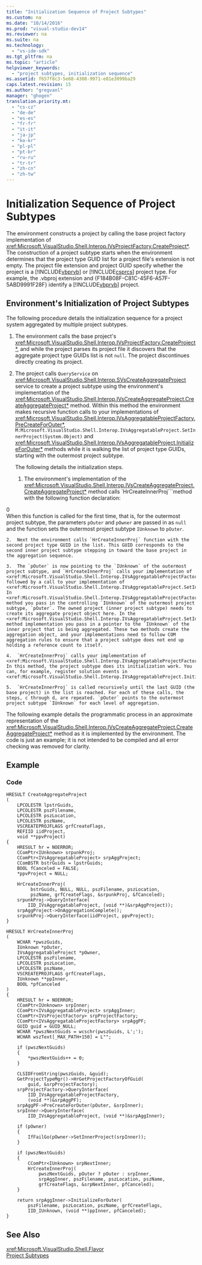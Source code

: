 ```yaml
---
title: "Initialization Sequence of Project Subtypes"
ms.custom: na
ms.date: "10/14/2016"
ms.prod: "visual-studio-dev14"
ms.reviewer: na
ms.suite: na
ms.technology: 
  - "vs-ide-sdk"
ms.tgt_pltfrm: na
ms.topic: "article"
helpviewer_keywords: 
  - "project subtypes, initialization sequence"
ms.assetid: f657f8c3-5e68-4308-9971-e81e3099ba29
caps.latest.revision: 15
ms.author: "gregvanl"
manager: "ghogen"
translation.priority.mt: 
  - "cs-cz"
  - "de-de"
  - "es-es"
  - "fr-fr"
  - "it-it"
  - "ja-jp"
  - "ko-kr"
  - "pl-pl"
  - "pt-br"
  - "ru-ru"
  - "tr-tr"
  - "zh-cn"
  - "zh-tw"
---
```

# Initialization Sequence of Project Subtypes
The environment constructs a project by calling the base project factory implementation of <xref:Microsoft.VisualStudio.Shell.Interop.IVsProjectFactory.CreateProject*>. The construction of a project subtype starts when the environment determines that the project type GUID list for a project file's extension is not empty. The project file extension and project GUID specify whether the project is a [!INCLUDE[vbprvb](../codequality/includes/vbprvb_md.md)] or [!INCLUDE[csprcs](../datatools/includes/csprcs_md.md)] project type. For example, the .vbproj extension and {F184B08F-C81C-45F6-A57F-5ABD9991F28F} identify a [!INCLUDE[vbprvb](../codequality/includes/vbprvb_md.md)] project.  
  
## Environment's Initialization of Project Subtypes  
 The following procedure details the initialization sequence for a project system aggregated by multiple project subtypes.  
  
1.  The environment calls the base project's <xref:Microsoft.VisualStudio.Shell.Interop.IVsProjectFactory.CreateProject*>, and while the project parses its project file it discovers that the aggregate project type GUIDs list is not `null`. The project discontinues directly creating its project.  
  
2.  The project calls `QueryService` on <xref:Microsoft.VisualStudio.Shell.Interop.SVsCreateAggregateProject> service to create a project subtype using the environment's implementation of the <xref:Microsoft.VisualStudio.Shell.Interop.IVsCreateAggregateProject.CreateAggregateProject*> method. Within this method the environment makes recursive function calls to your implementations of <xref:Microsoft.VisualStudio.Shell.Interop.IVsAggregatableProjectFactory.PreCreateForOuter*>, `M:Microsoft.VisualStudio.Shell.Interop.IVsAggregatableProject.SetInnerProject(System.Object)` and <xref:Microsoft.VisualStudio.Shell.Interop.IVsAggregatableProject.InitializeForOuter*> methods while it is walking the list of project type GUIDs, starting with the outermost project subtype.  
  
     The following details the initialization steps.  
  
    1.  The environment's implementation of the <xref:Microsoft.VisualStudio.Shell.Interop.IVsCreateAggregateProject.CreateAggregateProject*> method calls `HrCreateInnerProj```method with the following function declaration:  
  
<CodeContentPlaceHolder>0</CodeContentPlaceHolder>  
         When this function is called for the first time, that is, for the outermost project subtype, the parameters `pOuter` and `pOwner` are passed in as `null` and the function sets the outermost project subtype `IUnknown` to `pOuter`.  
  
    2.  Next the environment calls `HrCreateInnerProj` function with the second project type GUID in the list. This GUID corresponds to the second inner project subtype stepping in toward the base project in the aggregation sequence.  
  
    3.  The `pOuter` is now pointing to the `IUnknown` of the outermost project subtype, and `HrCreateInnerProj` calls your implementation of <xref:Microsoft.VisualStudio.Shell.Interop.IVsAggregatableProjectFactory.PreCreateForOuter*> followed by a call to your implementation of <xref:Microsoft.VisualStudio.Shell.Interop.IVsAggregatableProject.SetInnerProject*>. In <xref:Microsoft.VisualStudio.Shell.Interop.IVsAggregatableProjectFactory.PreCreateForOuter*> method you pass in the controlling `IUnknown` of the outermost project subtype, `pOuter`. The owned project (inner project subtype) needs to create its aggregate project object here. In the <xref:Microsoft.VisualStudio.Shell.Interop.IVsAggregatableProject.SetInnerProject*> method implementation you pass in a pointer to the `IUnknown` of the inner project that is being aggregated. These two methods create the aggregation object, and your implementations need to follow COM aggregation rules to ensure that a project subtype does not end up holding a reference count to itself.  
  
    4.  `HrCreateInnerProj` calls your implementation of <xref:Microsoft.VisualStudio.Shell.Interop.IVsAggregatableProjectFactory.PreCreateForOuter*>. In this method, the project subtype does its initialization work. You can, for example, register solution events in <xref:Microsoft.VisualStudio.Shell.Interop.IVsAggregatableProject.InitializeForOuter*>.  
  
    5.  `HrCreateInnerProj` is called recursively until the last GUID (the base project) in the list is reached. For each of these calls, the steps, c through d, are repeated. `pOuter` points to the outermost project subtype `IUnknown` for each level of aggregation.  
  
 The following example details the programmatic process in an approximate representation of the <xref:Microsoft.VisualStudio.Shell.Interop.IVsCreateAggregateProject.CreateAggregateProject*> method as it is implemented by the environment. The code is just an example; it is not intended to be compiled and all error checking was removed for clarity.  
  
## Example  
  
### Code  
  
```  
HRESULT CreateAggregateProject  
(  
    LPCOLESTR lpstrGuids,   
    LPCOLESTR pszFilename,   
    LPCOLESTR pszLocation,  
    LPCOLESTR pszName,   
    VSCREATEPROJFLAGS grfCreateFlags,   
    REFIID iidProject,   
    void **ppvProject)  
{  
    HRESULT hr = NOERROR;  
    CComPtr<IUnknown> srpunkProj;  
    CComPtr<IVsAggregatableProject> srpAggProject;  
    CComBSTR bstrGuids = lpstrGuids;  
    BOOL fCanceled = FALSE;  
    *ppvProject = NULL;  
  
    HrCreateInnerProj(  
         bstrGuids, NULL, NULL, pszFilename, pszLocation,   
         pszName, grfCreateFlags, &srpunkProj, &fCanceled);  
    srpunkProj->QueryInterface(  
        IID_IVsAggregatableProject, (void **)&srpAggProject));  
    srpAggProject->OnAggregationComplete();  
    srpunkProj->QueryInterface(iidProject, ppvProject);  
}  
  
HRESULT HrCreateInnerProj  
(  
    WCHAR *pwszGuids,   
    IUnknown *pOuter,   
    IVsAggregatableProject *pOwner,   
    LPCOLESTR pszFilename,   
    LPCOLESTR pszLocation,  
    LPCOLESTR pszName,   
    VSCREATEPROJFLAGS grfCreateFlags,   
    IUnknown **ppInner,   
    BOOL *pfCanceled  
)  
{  
    HRESULT hr = NOERROR;  
    CComPtr<IUnknown> srpInner;  
    CComPtr<IVsAggregatableProject> srpAggInner;  
    CComPtr<IVsProjectFactory> srpProjectFactory;  
    CComPtr<IVsAggregatableProjectFactory> srpAggPF;  
    GUID guid = GUID_NULL;  
    WCHAR *pwszNextGuids = wcschr(pwszGuids, L';');  
    WCHAR wszText[_MAX_PATH+150] = L"";  
  
    if (pwszNextGuids)  
    {  
        *pwszNextGuids++ = 0;  
    }  
  
    CLSIDFromString(pwszGuids, &guid);  
    GetProjectTypeMgr()->HrGetProjectFactoryOfGuid(  
        guid, &srpProjectFactory);  
    srpProjectFactory->QueryInterface(  
        IID_IVsAggregatableProjectFactory,   
        (void **)&srpAggPF);  
    srpAggPF->PreCreateForOuter(pOuter, &srpInner);  
    srpInner->QueryInterface(  
        IID_IVsAggregatableProject, (void **)&srpAggInner);  
  
    if (pOwner)  
    {  
        IfFailGo(pOwner->SetInnerProject(srpInner));  
    }  
  
    if (pwszNextGuids)  
    {  
        CComPtr<IUnknown> srpNextInner;  
        HrCreateInnerProj(  
            pwszNextGuids, pOuter ? pOuter : srpInner,   
            srpAggInner, pszFilename, pszLocation, pszName,   
            grfCreateFlags, &srpNextInner, pfCanceled);  
    }  
  
    return srpAggInner->InitializeForOuter(  
        pszFilename, pszLocation, pszName, grfCreateFlags,   
        IID_IUnknown, (void **)ppInner, pfCanceled);  
}  
```  
  
## See Also  
 <xref:Microsoft.VisualStudio.Shell.Flavor>   
 [Project Subtypes](../extensibility/project-subtypes.md)